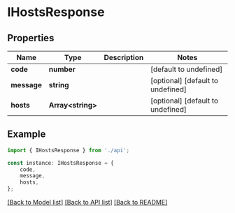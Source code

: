 # IHostsResponse


## Properties

Name | Type | Description | Notes
------------ | ------------- | ------------- | -------------
**code** | **number** |  | [default to undefined]
**message** | **string** |  | [optional] [default to undefined]
**hosts** | **Array&lt;string&gt;** |  | [optional] [default to undefined]

## Example

```typescript
import { IHostsResponse } from './api';

const instance: IHostsResponse = {
    code,
    message,
    hosts,
};
```

[[Back to Model list]](../README.md#documentation-for-models) [[Back to API list]](../README.md#documentation-for-api-endpoints) [[Back to README]](../README.md)

